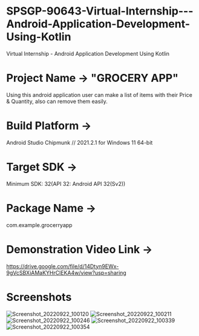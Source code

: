 # SPSGP-90643-Virtual-Internship---Android-Application-Development-Using-Kotlin
Virtual Internship - Android Application Development Using Kotlin
# Project Name -> "GROCERY APP"

Using this android application user can make a list of items with their Price & Quantity, also can remove them easily.

# Build Platform ->

Android Studio Chipmunk // 2021.2.1 for Windows 11 64-bit

# Target SDK ->

Minimum SDK: 32(API 32: Android API 32(Sv2))

# Package Name ->

com.example.grocerryapp

# Demonstration Video Link ->

https://drive.google.com/file/d/14Dtyn9EWx-9gVcSBXiAMaKYHrClEKA4w/view?usp=sharing

# Screenshots

![Screenshot_20220922_100120](https://user-images.githubusercontent.com/108495823/191660600-7c726e82-aa7a-481d-8cb9-51f786c5a429.png)
![Screenshot_20220922_100211](https://user-images.githubusercontent.com/108495823/191660624-bed06d2c-4550-4839-92e1-596e6fdc5ff1.png)
![Screenshot_20220922_100246](https://user-images.githubusercontent.com/108495823/191660647-9cebf4a2-0621-4b1c-b60c-8dd381013c98.png)
![Screenshot_20220922_100339](https://user-images.githubusercontent.com/108495823/191660670-1ac1be1a-c274-4628-8b9a-0e57cb57f02e.png)
![Screenshot_20220922_100354](https://user-images.githubusercontent.com/108495823/191660699-9c800a69-85f6-4bd5-92ff-cd25f4265ff4.png)



